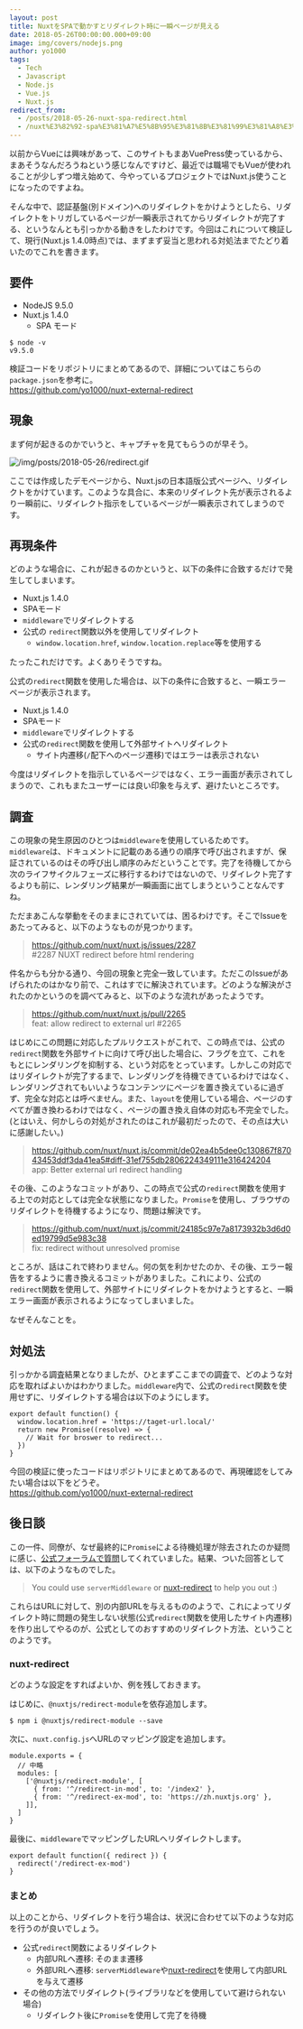 ```yaml
---
layout: post
title: NuxtをSPAで動かすとリダイレクト時に一瞬ページが見える
date: 2018-05-26T00:00:00.000+09:00
image: img/covers/nodejs.png
author: yo1000
tags:
  - Tech
  - Javascript
  - Node.js
  - Vue.js
  - Nuxt.js
redirect_from:
  - /posts/2018-05-26-nuxt-spa-redirect.html
  - /nuxt%E3%82%92-spa%E3%81%A7%E5%8B%95%E3%81%8B%E3%81%99%E3%81%A8%E3%83%AA%E3%83%80%E3%82%A4%E3%83%AC%E3%82%AF%E3%83%88%E6%99%82%E3%81%AB%E4%B8%80%E7%9E%AC%E3%83%9A%E3%83%BC%E3%82%B8%E3%81%8C%E8%A6%8B%E3%81%88%E3%82%8B
---
```


以前からVueには興味があって、このサイトもまあVuePress使っているから、まあそうなんだろうねという感じなんですけど、最近では職場でもVueが使われることが少しずつ増え始めて、今やっているプロジェクトではNuxt.js使うことになったのですよね。

そんな中で、認証基盤(別ドメイン)へのリダイレクトをかけようとしたら、リダイレクトをトリガしているページが一瞬表示されてからリダイレクトが完了する、というなんとも引っかかる動きをしたわけです。今回はこれについて検証して、現行(Nuxt.js 1.4.0時点)では、まずまず妥当と思われる対処法までたどり着いたのでこれを書きます。


## 要件
- NodeJS 9.5.0
- Nuxt.js 1.4.0
  - SPA モード

```con
$ node -v
v9.5.0
```

検証コードをリポジトリにまとめてあるので、詳細についてはこちらの`package.json`を参考に。<br>
https://github.com/yo1000/nuxt-external-redirect


## 現象
まず何が起きるのかでいうと、キャプチャを見てもらうのが早そう。

![/img/posts/2018-05-26/redirect.gif](/img/posts/2018-05-26/redirect.gif)

ここでは作成したデモページから、Nuxt.jsの日本語版公式ページへ、リダイレクトをかけています。このような具合に、本来のリダイレクト先が表示されるより一瞬前に、リダイレクト指示をしているページが一瞬表示されてしまうのです。


## 再現条件
どのような場合に、これが起きるのかというと、以下の条件に合致するだけで発生してしまいます。

- Nuxt.js 1.4.0
- SPAモード
- `middleware`でリダイレクトする
- 公式の `redirect`関数以外を使用してリダイレクト
  - `window.location.href`, `window.location.replace`等を使用する 

たったこれだけです。よくありそうですね。

公式の`redirect`関数を使用した場合は、以下の条件に合致すると、一瞬エラーページが表示されます。

- Nuxt.js 1.4.0
- SPAモード
- `middleware`でリダイレクトする
- 公式の`redirect`関数を使用して外部サイトヘリダイレクト
  - サイト内遷移(`/`配下へのページ遷移)ではエラーは表示されない

今度はリダイレクトを指示しているページではなく、エラー画面が表示されてしまうので、これもまたユーザーには良い印象を与えず、避けたいところです。


## 調査
この現象の発生原因のひとつは`middleware`を使用しているためです。`middleware`は、ドキュメントに記載のある通りの順序で呼び出されますが、保証されているのはその呼び出し順序のみだということです。完了を待機してから次のライフサイクルフェーズに移行するわけではないので、リダイレクト完了するよりも前に、レンダリング結果が一瞬画面に出てしまうということなんですね。

ただまあこんな挙動をそのままにされていては、困るわけです。そこでIssueをあたってみると、以下のようなものが見つかります。

>  https://github.com/nuxt/nuxt.js/issues/2287<br>
> \#2287 NUXT redirect before html rendering

件名からも分かる通り、今回の現象と完全一致しています。ただこのIssueがあげられたのはかなり前で、これはすでに解決されています。どのような解決がされたのかというのを調べてみると、以下のような流れがあったようです。

> https://github.com/nuxt/nuxt.js/pull/2265<br>
> feat: allow redirect to external url #2265

はじめにこの問題に対応したプルリクエストがこれで、この時点では、公式の`redirect`関数を外部サイトに向けて呼び出した場合に、フラグを立て、これをもとにレンダリングを抑制する、という対応をとっています。しかしこの対応ではリダイレクトが完了するまで、レンダリングを待機できているわけではなく、レンダリングされてもいいようなコンテンツにページを置き換えているに過ぎず、完全な対応とは呼べません。また、`layout`を使用している場合、ページのすべてが置き換わるわけではなく、ページの置き換え自体の対応も不完全でした。(とはいえ、何かしらの対処がされたのはこれが最初だったので、その点は大いに感謝したい。)

> https://github.com/nuxt/nuxt.js/commit/de02ea4b5dee0c130867f87043453ddf3da41ea5#diff-31ef755db2806224349111e316424204<br>
> app: Better external url redirect handling

その後、このようなコミットがあり、この時点で公式の`redirect`関数を使用する上での対応としては完全な状態になりました。`Promise`を使用し、ブラウザのリダイレクトを待機するようになり、問題は解決です。

> https://github.com/nuxt/nuxt.js/commit/24185c97e7a8173932b3d6d0ed19799d5e983c38<br>
> fix: redirect without unresolved promise

ところが、話はこれで終わりません。何の気を利かせたのか、その後、エラー報告をするように書き換えるコミットがありました。これにより、公式の`redirect`関数を使用して、外部サイトにリダイレクトをかけようとすると、一瞬エラー画面が表示されるようになってしまいました。

なぜそんなことを。


## 対処法
引っかかる調査結果となりましたが、ひとまずここまでの調査で、どのような対応を取ればよいかはわかりました。`middleware`内で、公式の`redirect`関数を使用せずに、リダイレクトする場合は以下のようにします。

```javascript{numberLines:true}
export default function() {
  window.location.href = 'https://taget-url.local/'
  return new Promise((resolve) => {
    // Wait for broswer to redirect...
  })
}
```

今回の検証に使ったコードはリポジトリにまとめてあるので、再現確認をしてみたい場合は以下をどうぞ。<br>
https://github.com/yo1000/nuxt-external-redirect


## 後日談
この一件、同僚が、なぜ最終的に`Promise`による待機処理が除去されたのか疑問に感じ、[公式フォーラムで質問](https://nuxtjs.cmty.io/clarkdo/hare/issues/c18)してくれていました。結果、ついた回答としては、以下のようなものでした。

> You could use `serverMiddleware` or [nuxt-redirect](https://github.com/nuxt-community/redirect-module) to help you out :)

これらはURLに対して、別の内部URLを与えるもののようで、これによってリダイレクト時に問題の発生しない状態(公式`redirect`関数を使用したサイト内遷移)を作り出してやるのが、公式としてのおすすめのリダイレクト方法、ということのようです。


### nuxt-redirect
どのような設定をすればよいか、例を残しておきます。

はじめに、`@nuxtjs/redirect-module`を依存追加します。

```
$ npm i @nuxtjs/redirect-module --save
```

次に、`nuxt.config.js`へURLのマッピング設定を追加します。

```javascript{numberLines:true}
module.exports = {
  // 中略
  modules: [
    ['@nuxtjs/redirect-module', [
      { from: '^/redirect-in-mod', to: '/index2' },
      { from: '^/redirect-ex-mod', to: 'https://zh.nuxtjs.org' },
    ]],
  ]
}
```

最後に、`middleware`でマッピングしたURLへリダイレクトします。

```javascript{numberLines:true}
export default function({ redirect }) {
  redirect('/redirect-ex-mod')
}
```


### まとめ
以上のことから、リダイレクトを行う場合は、状況に合わせて以下のような対応を行うのが良いでしょう。

- 公式`redirect`関数によるリダイレクト
  - 内部URLへ遷移: そのまま遷移
  - 外部URLへ遷移: `serverMiddleware`や[nuxt-redirect](https://github.com/nuxt-community/redirect-module)を使用して内部URLを与えて遷移
- その他の方法でリダイレクト(ライブラリなどを使用していて避けられない場合)
  - リダイレクト後に`Promise`を使用して完了を待機
